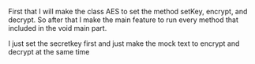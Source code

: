 First that I will make the class AES to set the method setKey, 
encrypt, and decrypt. So after that I make the main feature to run every method that 
included in the void main part.

I just set the secretkey first and just make the mock text
to encrypt and decrypt at the same time
